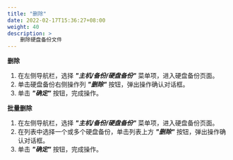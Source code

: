 ```yaml
---
title: "删除"
date: 2022-02-17T15:36:27+08:00
weight: 40
description: >
    删除硬盘备份文件
---
```


**删除**

1. 在左侧导航栏，选择 **_"主机/备份/硬盘备份"_** 菜单项，进入硬盘备份页面。
2. 单击硬盘备份右侧操作列 **_"删除"_** 按钮，弹出操作确认对话框。
3. 单击 **_"确定"_** 按钮，完成操作。

**批量删除**

1. 在左侧导航栏，选择 **_"主机/备份/硬盘备份"_** 菜单项，进入硬盘备份页面。
2. 在列表中选择一个或多个硬盘备份，单击列表上方 **_"删除"_** 按钮，弹出操作确认对话框。
3. 单击 **_"确定"_** 按钮，完成操作。